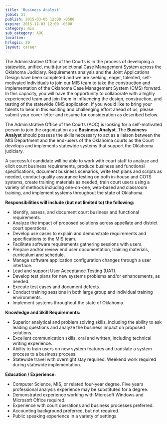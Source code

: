 ```yaml
---
title: 'Business Analyst'
jobid: 21
publish: 2015-03-05 12:00 -0500
expire: 2015-11-03 12:00 -0500
category: mis
sub_category: AOC
location: 
hrlogic: 20
layout: career
---
```

<p>The Administrative Office of the Courts is in the process of developing a statewide, unified, multi-jurisdictional Case Management System across the Oklahoma Judiciary.  Requirements analysis and the Joint Applications Design have been completed and we are seeking, eager, talented, self-motivated individuals to join our MIS team to take the construction and implementation of the Oklahoma Case Management System (CMS) forward.  In this capacity, you will have the opportunity to collaborate with a highly experienced team and join them in influencing the design, construction, and testing of the statewide CMS application.  If you would like to bring your talents to bear in this exciting and challenging effort ahead of us, please submit your cover letter and resume for consideration as described below.</p>
<p>The Administrative Office of the Courts (AOC) is looking for a self-motivated person to join the organization as a <strong>Business Analyst</strong>.  The <strong>Business Analyst</strong> should possess the skills necessary to act as a liaison between the MIS Department and the end-users of the Oklahoma courts as the Court develops and implements statewide systems that support the Oklahoma judiciary.</p>
<p>A successful candidate will be able to work with court staff to analyze and elicit court business requirements, produce business and functional specifications, document business scenarios, write test plans and scripts as needed, conduct quality assurance testing on both in-house and COTS systems, create training materials as needed, train court users using a variety of methods including one-on-one, web-based and classroom training, and implement systems throughout the state of Oklahoma. </p>
<p><strong>Responsibilities will include (but not limited to) the following:</strong></p>
<ul>
<li>Identify, assess, and document court business and functional requirements.</li>
<li>Analyze the impact of proposed solutions across appellate and district court operations.</li>
<li>Develop use cases to explain and demonstrate requirements and specifications to the MIS team.</li>
<li>Facilitate software requirements gathering sessions with users.</li>
<li>Prepare and/or review end user documentation, training materials, curriculum and schedule.</li>
<li>Manage software application configuration changes through a user interface.</li>
<li>Lead and support User Acceptance Testing (UAT).</li>
<li>Develop test plans for new systems problems and/or enhancements, as needed.</li>
<li>Execute test cases and document defects.</li>
<li>Conduct training sessions in both large group and individual training environments.</li>
<li>Implement systems throughout the state of Oklahoma.</li>
</ul>
<p><strong>Knowledge and Skill Requirements:</strong></p>
<ul>
<li>Superior analytical and problem solving skills, including the ability to ask leading questions and analyze the business impact on proposed solutions.</li>
<li>Excellent communication skills, oral and written, including technical writing experience.</li>
<li>Ability to train users on new system features and translate a system process to a business process.</li>
<li>Statewide travel with overnight stay required.  Weekend work required during statewide implementation.</li>
</ul>
<p><strong>Education / Experience:</strong></p>
<ul>
<li>Computer Science, MIS, or related four-year degree.   Five years professional analysis experience may be substituted for a degree.</li>
<li>Demonstrated experience working with Microsoft Windows and Microsoft Office required.</li>
<li>Experience with court operations and business processes preferred.</li>
<li>Accounting background preferred, but not required.</li>
<li>Public speaking experience in a variety of settings.</li></ul>